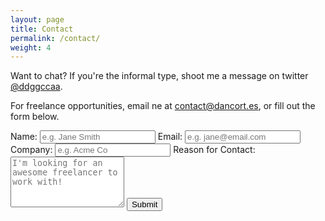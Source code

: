```yaml
---
layout: page
title: Contact
permalink: /contact/
weight: 4
---
```


Want to chat? If you're the informal type, shoot me a message on twitter [@ddggccaa](https://twitter.com/ddggccaa).

For freelance opportunities, email ne at <a href="mailto:contact@dancort.es">contact@dancort.es</a>, or fill out the form below.

<div class="form">
  <form action="https://getsimpleform.com/messages?form_api_token=b2f151d0622f0776b9e2ef91afa6458a" method="post">
    <!-- the redirect_to is optional, the form will redirect to the referrer on submission -->
    <input type='hidden' name='redirect_to' value='http://dancort.es/you-rock/' />
    <!-- all your input fields here.... -->
    <label>Name:</label>
    <input type='text' name='name' placeholder='e.g. Jane Smith' required/>
    <label>Email:</label>
    <input type='email' name='email' placeholder='e.g. jane@email.com' required/>
    <label>Company:</label>
    <input type='text' name='company' placeholder='e.g. Acme Co'/>
    <label>Reason for Contact:</label>
    <textarea name='reason' placeholder="I'm looking for an awesome freelancer to work with!" rows="5"></textarea>
    <input type='submit' value='Submit' />
  </form>
</div>